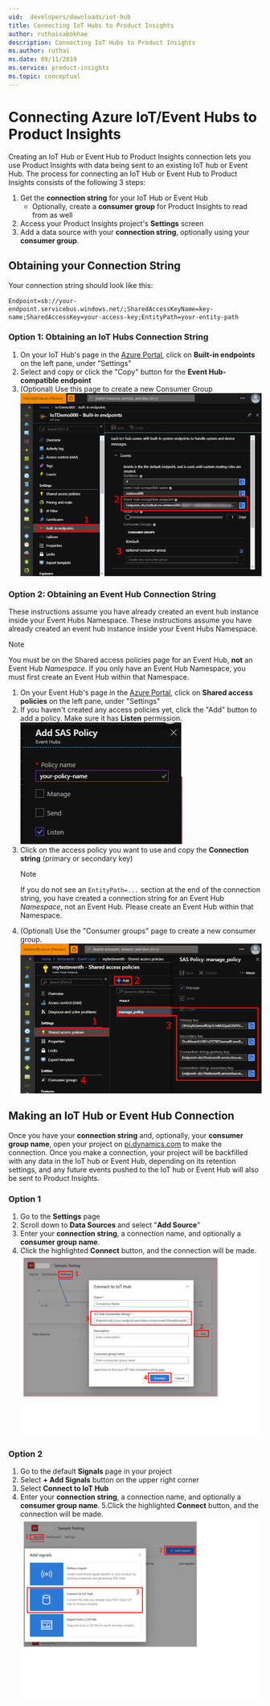```yaml
---
uid:  developers/downloads/iot-hub
title: Connecting IoT Hubs to Product Insights
author: ruthaisabokhae
description: Connecting IoT Hubs to Product Insights
ms.author: ruthai
ms.date: 09/11/2019
ms.service: product-insights
ms.topic: conceptual
---
```


# Connecting Azure IoT/Event Hubs to Product Insights
Creating an IoT Hub or Event Hub to Product Insights connection lets you use Product Insights with data being sent to an existing IoT hub or Event Hub. The process for connecting an IoT Hub or Event Hub to Product Insights consists of the following 3 steps:

1. Get the **connection string** for your IoT Hub or Event Hub
   * Optionally, create a **consumer group** for Product Insights to read from as well
2. Access your Product Insights project's **Settings** screen
3. Add a data source with your **connection string**, optionally using your **consumer group**.

## Obtaining your Connection String
Your connection string should look like this:
```
Endpoint=sb://your-endpoint.servicebus.windows.net/;SharedAccessKeyName=key-name;SharedAccessKey=your-access-key;EntityPath=your-entity-path
```

### Option 1: Obtaining an IoT Hubs Connection String
1. On your IoT Hub's page in the [Azure Portal](https://portal.azure.com/), click on **Built-in endpoints** on the left pane, under "Settings"
2. Select and copy or click the "Copy" button for the **Event Hub-compatible endpoint**
3. (Optional) Use this page to create a new Consumer Group
    ![IoT Hub endpoint screenshot](iothub-connection-string.png)

### Option 2: Obtaining an Event Hub Connection String
These instructions assume you have already created an event hub instance inside your Event Hubs Namespace.	These instructions assume you have already created an event hub instance inside your Event Hubs Namespace.
> [!NOTE]
> You must be on the Shared access policies page for an Event Hub, **not** an Event Hub *Namespace*. If you only have an Event Hub Namespace, you must first create an Event Hub within that Namespace.

1. On your Event Hub's page in the [Azure Portal](https://portal.azure.com/), click on **Shared access policies** on the left pane, under "Settings"
2. If you haven't created any access policies yet, click the "Add" button to add a policy. Make sure it has **Listen** permission.
    ![SAS Policy screenshot](eventhub-sas-policy.png)
3. Click on the access policy you want to use and copy the **Connection string** (primary or secondary key)
    > [!NOTE]
    > If you do not see an `EntityPath=...` section at the end of the connection string, you have created a connection string for an Event Hub *Namespace*, not an Event Hub. Please create an Event Hub within that Namespace.
4. (Optional) Use the "Consumer groups" page to create a new consumer group.
    ![Event Hub connection string screenshot](eventhub-connection-string.png)


## Making an IoT Hub or Event Hub Connection
Once you have your **connection string** and, optionally, your **consumer group name**, open your project on [pi.dynamics.com](https://pi.dynamics.com/) to make the connection. Once you make a connection, your project will be backfilled with any data in the IoT hub or Event Hub, depending on its retention settings, and any future events pushed to the IoT hub or Event Hub will also be sent to Product Insights.

### Option 1
1. Go to the **Settings** page
2. Scroll down to **Data Sources** and select "**Add Source**"
3. Enter your **connection string**, a connection name, and optionally a **consumer group name**.
4. Click the highlighted **Connect** button, and the connection will be made.
    ![IoT Hub connection settings screenshot](iot-connection-settings.png)

### Option 2
1. Go to the default **Signals** page in your project
2. Select **+ Add Signals** button on the upper right corner
3. Select **Connect to IoT Hub**
4. Enter your **connection string**, a connection name, and optionally a **consumer group name**.
5.Click the highlighted **Connect** button, and the connection will be made.
    ![IoT Hub connection signals screenshot](iot-connection-signals.png)